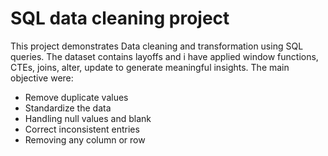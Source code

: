 # SQL data cleaning project

This project demonstrates Data cleaning and transformation using SQL queries.
The dataset contains layoffs and i have applied window functions, CTEs, joins, alter, update to generate meaningful insights.
The main objective were:
-  Remove duplicate values
-  Standardize the data
-  Handling null values and blank
-  Correct inconsistent entries
-  Removing any column or row
